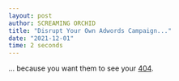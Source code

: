 ```yaml
---
layout: post
author: SCREAMING ORCHID
title: "Disrupt Your Own Adwords Campaign..."
date: "2021-12-01"
time: 2 seconds
---
```


... because you want them to see your [404](/engage).
<!--x-->